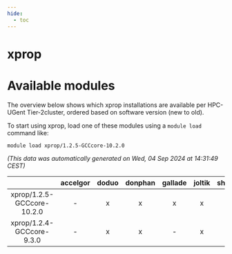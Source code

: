 ```yaml
---
hide:
  - toc
---
```


xprop
=====

# Available modules


The overview below shows which xprop installations are available per HPC-UGent Tier-2cluster, ordered based on software version (new to old).

To start using xprop, load one of these modules using a `module load` command like:

```shell
module load xprop/1.2.5-GCCcore-10.2.0
```

*(This data was automatically generated on Wed, 04 Sep 2024 at 14:31:49 CEST)*  

| |accelgor|doduo|donphan|gallade|joltik|shinx|skitty|
| :---: | :---: | :---: | :---: | :---: | :---: | :---: | :---: |
|xprop/1.2.5-GCCcore-10.2.0|-|x|x|x|x|-|x|
|xprop/1.2.4-GCCcore-9.3.0|-|x|x|-|x|-|x|
